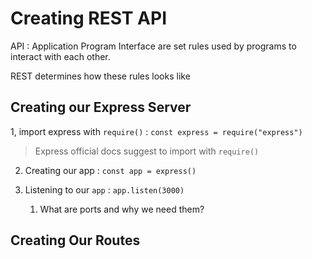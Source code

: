 # Creating REST API

API : Application Program Interface are set rules used by programs to interact with each other.

REST determines how these rules looks like 

## Creating our Express Server

1,  import express with `require()` : `const express = require("express")`

> Express official docs suggest  to import with `require()` 

2. Creating our app : `const app = express()`

3. Listening to our `app` : `app.listen(3000)`  
   
   1. What are ports and why we need them?



## Creating Our Routes


